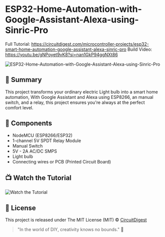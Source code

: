 # ESP32-Home-Automation-with-Google-Assistant-Alexa-using-Sinric-Pro
Full Tutorial: https://circuitdigest.com/microcontroller-projects/esp32-smart-home-automation-google-assistant-alexa-sinric-pro
Build Video: https://youtu.be/gNPoyet9vK8?si=nan1GkP94ggNXt86

![ESP32-Home-Automation-with-Google-Assistant-Alexa-using-Sinric-Pro](https://github.com/Circuit-Digest/ESP8266-Home-Automation-with-Google-Assistant-Alexa-using-Sinric-Pro/blob/main/Thumbnail%20Image/IMG_4912.JPG)

## 📜 Summary

This project transforms your ordinary electric Light bulb into a smart home automation, With Google Assistant and Alexa using ESP8266, an manual switch, and a relay, this project ensures you're always at the perfect comfort level.

## 🧰 Components

- NodeMCU (ESP8266/ESP32) 
- 1-channel 5V SPDT Relay Module
-	Manual Switch
-	5V - 2A  AC/DC SMPS 
-	Light bulb
-	Connecting wires or PCB (Printed Circuit Board)

## 📺 Watch the Tutorial

![Watch the Tutorial](https://github.com/Circuit-Digest/ESP32-Home-Automation-with-Google-Assistant-Alexa-using-Sinric-Pro/blob/main/Thumbnail%20Image/Home-Automation_GIF2.gif)

## 📝 License

This project is released under The MIT License (MIT) © [CircuitDigest](https://github.com/circuit-digest)

> "In the world of DIY, creativity knows no bounds." 🎨
